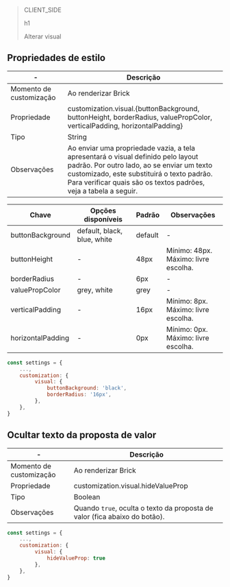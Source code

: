 > CLIENT_SIDE
>
> h1
>
> Alterar visual

## Propriedades de estilo

| - | Descrição |
|--- |--- |
| Momento de customização | Ao renderizar Brick |
| Propriedade | customization.visual.{buttonBackground, buttonHeight, borderRadius, valuePropColor, verticalPadding, horizontalPadding} |
| Tipo | String |
| Observações | Ao enviar uma propriedade vazia, a tela apresentará o visual definido pelo layout padrão. Por outro lado, ao se enviar um texto customizado, este substituirá o texto padrão. Para verificar quais são os textos padrões, veja a tabela a seguir.|

| Chave | Opções disponíveis | Padrão | Observações |
|--- |--- | --- | --- |
| buttonBackground | default, black, blue, white | default | - |
| buttonHeight | - | 48px | Mínimo: 48px. <br> Máximo: livre escolha. |
| borderRadius | - | 6px | - |
| valuePropColor | grey, white | grey | - |
| verticalPadding | - | 16px | Mínimo: 8px. <br> Máximo: livre escolha. |
| horizontalPadding | - | 0px | Mínimo: 0px. <br> Máximo: livre escolha. |

```javascript
const settings = {
    ...,
    customization: {
         visual: {
             buttonBackground: 'black',
             borderRadius: '16px',
         },
    },
}
```

## Ocultar texto da proposta de valor

| - | Descrição |
|--- |--- |
| Momento de customização | Ao renderizar Brick |
| Propriedade | customization.visual.hideValueProp |
| Tipo | Boolean |
| Observações | Quando `true`, oculta o texto da proposta de valor (fica abaixo do botão).|

```javascript
const settings = {
    ...,
    customization: {
         visual: {
             hideValueProp: true
         },
    },
}
```